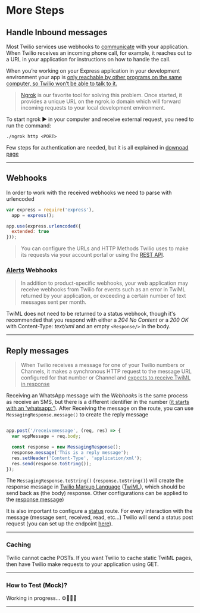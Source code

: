 # More Steps
## Handle Inbound messages

Most Twilio services use webhooks to [communicate](https://www.twilio.com/docs/usage/tutorials/how-to-set-up-your-node-js-and-express-development-environment#install-ngrok-for-local-development) with your application. When Twilio receives an incoming phone call, for example, it reaches out to a URL in your application for instructions on how to handle the call.

When you’re working on your Express application in your development environment your app is <ins>only reachable by other programs on the same computer, so Twilio won’t be able to talk to it.</ins>

> [Ngrok](https://ngrok.com/download) is our favorite tool for solving this problem. Once started, it provides a unique URL on the ngrok.io domain which will forward incoming requests to your local development environment.

To start ngrok :arrow_forward: in your computer and receive external request, you need to run the command:

```
./ngrok http <PORT>
```

Few steps for authentication are needed, but it is all explained in [downoad page](https://ngrok.com/download)


---
## Webhooks

In order to work with the received webhooks we need to parse with urlencoded

```javascript
var express = require('express'),
  app = express();

app.use(express.urlencoded({
  extended: true
}));
```

> You can configure the URLs and HTTP Methods Twilio uses to make its requests via your account portal or using the [REST API](https://www.twilio.com/docs/sms/api).

### [Alerts](https://www.twilio.com/docs/usage/webhooks/getting-started-twilio-webhooks#finding-the-right-webhooks) Webhooks

> In addition to product-specific webhooks, your web application may receive webhooks from Twilio for events such as an error in TwiML returned by your application, or exceeding a certain number of text messages sent per month.

TwiML does not need to be returned to a status webhook, though it's recommended that you respond with either a *204 No Content* or a *200 OK* with Content-Type: *text/xml* and an empty `<Response/>` in the body.

---

## Reply messages

> When Twilio receives a message for one of your Twilio numbers or Channels, it makes a synchronous HTTP request to the message URL configured for that number or Channel and <ins>expects to receive TwiML in response</ins>

Receiving an WhatsApp message with the *Webhook*s is the same process as receive an SMS, but there is a different identifier in the number (<ins>it starts with an 'whatsapp:'</ins>). After Receiving the message on the route, you can use `MessagingResponse.message()` to create the reply message

```javascript

app.post('/receivemessage', (req, res) => {
  var wppMessage = req.body;

  const response = new MessagingResponse();
  response.message('This is a reply message');
  res.setHeader('Content-Type', 'application/xml');
  res.send(response.toString());
});

```

The `MessagingResponse.toString()` (`response.toString()`) will create the response message in <ins>Twilio Markup Language</ins> ([TwiML](https://www.twilio.com/docs/sms/twiml)), which should be send back as (the body) response. Other configurations can be applied to the [response message](https://www.twilio.com/docs/libraries/reference/twilio-node/3.54.0/MessagingResponse.html))

It is also important to configure a <ins>status</ins> route. For every interaction with the message (message sent, received, read, etc...) Twilio will send a status post request (you can set up the endpoint [here](https://www.twilio.com/console/sms/whatsapp/sandbox)).

---
### Caching

Twilio cannot cache POSTs. If you want Twilio to cache static TwiML pages, then have Twilio make requests to your application using GET.

---
### How to Test (Mock)?

Working in progress... :gear::hammer::wrench::nut_and_bolt:

---